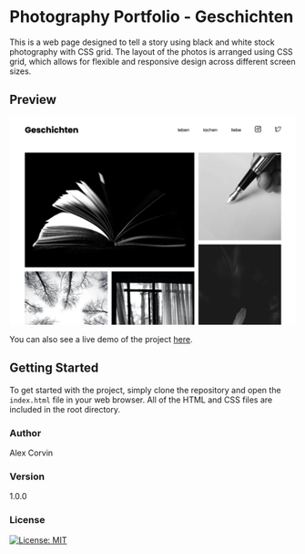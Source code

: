 # Photography Portfolio - Geschichten

This is a web page designed to tell a story using black and white stock photography with CSS grid. The layout of the photos is arranged using CSS grid, which allows for flexible and responsive design across different screen sizes.

## Preview

![Preview of the minimalist blog design](https://github.com/acorvin/photography-portfolio/blob/main/preview-photo-portfolio.png?raw=true)

You can also see a live demo of the project [here](https://acorvin.github.io/photography-portfolio/).

## Getting Started

To get started with the project, simply clone the repository and open the `index.html` file in your web browser. All of the HTML and CSS files are included in the root directory.

### Author

Alex Corvin

### Version

1.0.0

### License

[![License: MIT](https://img.shields.io/badge/License-MIT-yellow.svg)](https://opensource.org/licenses/MIT)
